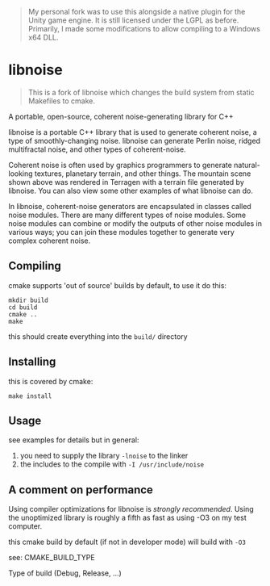 > My personal fork was to use this alongside a native plugin for the Unity game engine. It is still licensed under the LGPL as before. Primarily, I made some modifications to allow compiling to a Windows x64 DLL.

libnoise
========

> This is a fork of libnoise which changes the build system from static Makefiles to cmake.

A portable, open-source, coherent noise-generating library for C++

libnoise is a portable C++ library that is used to generate coherent noise, a type of smoothly-changing noise.
libnoise can generate Perlin noise, ridged multifractal noise, and other types of coherent-noise.

Coherent noise is often used by graphics programmers to generate natural-looking textures, planetary terrain,
and other things. The mountain scene shown above was rendered in Terragen with a terrain file generated by libnoise.
You can also view some other examples of what libnoise can do.

In libnoise, coherent-noise generators are encapsulated in classes called noise modules.
There are many different types of noise modules. Some noise modules can combine or modify the outputs
of other noise modules in various ways; you can join these modules together to generate very complex coherent noise.

Compiling
---------

cmake supports 'out of source' builds by default, to use it do this:

```shell
mkdir build
cd build
cmake ..
make
```

this should create everything into the `build/` directory

Installing
----------

this is covered by cmake:

```shell
make install
```

Usage
-----

see examples for details but in general:

 1. you need to supply the library `-lnoise` to the linker
 2. the includes to the compile with `-I /usr/include/noise`

A comment on performance
------------------------

Using compiler optimizations for libnoise is *strongly recommended*.  Using the
unoptimized library is roughly a fifth as fast as using -O3 on my test
computer.

this cmake build by default (if not in developer mode) will build with `-O3`


see:
CMAKE_BUILD_TYPE

Type of build (Debug, Release, ...)
